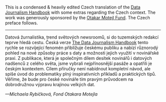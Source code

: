 This is a condensed & heavily edited Czech translation of the [Data Journalism
Handbook][djh] with some extras regarding the Czech context. The work was
generously sponsored by the [Otakar Motejl Fund][fom]. The Czech preface
follows.

---

Datová žurnalistika, trend světových newsroomů, si do tuzemských redakcí teprve
hledá cestu. Česká verze [The Data Journalism Handbook][djh] tento rychle se
rozvíjející fenomén přibližuje českému publiku a nabízí různorodý pohled na
nové způsoby práce s daty a možnosti jejich využití v novinářské praxi.
Z publikace, která je společným dílem desítek novinářů i datových nadšenců z
celého světa, jsme vybrali nejpřínosnější pasáže a opatřili je českým
kontextem. Cílem příručky není nabídnout kompletní návod, ale spíše úvod do
problematiky plný inspirativních příkladů a praktických tipů. Věříme, že bude
pro české novináře tím pravým průvodcem na dobrodružnou výpravu krajinou
velkých dat.

*—Michaela Rybičková, Fond Otakara Motejla*

[djh]: http://datajournalismhandbook.org
[fom]: http://www.motejl.cz/
